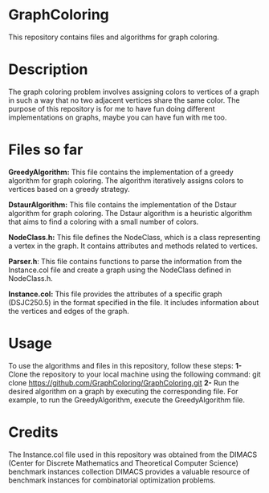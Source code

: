 # GraphColoring
This repository contains files and algorithms for graph coloring.

# Description
The graph coloring problem involves assigning colors to vertices of a graph in such a way that no two adjacent vertices share the same color.
The purpose of this repository is for me to have fun doing different implementations on graphs, maybe you can have fun with me too.

# Files so far
**GreedyAlgorithm:** This file contains the implementation of a greedy algorithm for graph coloring. The algorithm iteratively assigns colors to vertices based on a greedy strategy.

**DstaurAlgorithm:** This file contains the implementation of the Dstaur algorithm for graph coloring. The Dstaur algorithm is a heuristic algorithm that aims to find a coloring with a small number of colors.

**NodeClass.h:** This file defines the NodeClass, which is a class representing a vertex in the graph. It contains attributes and methods related to vertices.

**Parser.h**: This file contains functions to parse the information from the Instance.col file and create a graph using the NodeClass defined in NodeClass.h.

**Instance.col:** This file provides the attributes of a specific graph (DSJC250.5) in the format specified in the file. It includes information about the vertices and edges of the graph.

# Usage
To use the algorithms and files in this repository, follow these steps:
**1-** Clone the repository to your local machine using the following command:
      git clone https://github.com/GraphColoring/GraphColoring.git
**2-** Run the desired algorithm on a graph by executing the corresponding file. For example, to run the GreedyAlgorithm, execute the GreedyAlgorithm file.

# Credits
The Instance.col file used in this repository was obtained from the DIMACS (Center for Discrete Mathematics and Theoretical Computer Science) benchmark instances collection
DIMACS provides a valuable resource of benchmark instances for combinatorial optimization problems.
